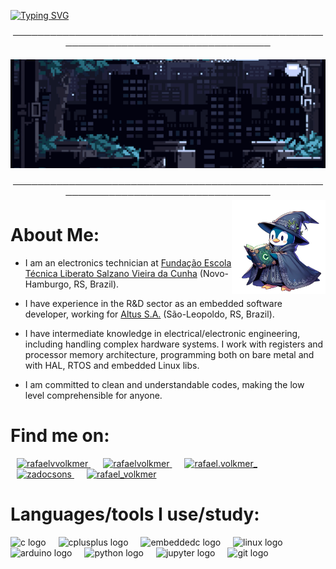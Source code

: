 <a href="https://git.io/typing-svg"><img src="https://readme-typing-svg.demolab.com?font=Fira+Code&weight=900&size=40&duration=1500&pause=1000&center=true&vCenter=true&multiline=true&width=1000&height=150&lines=%3E+Hello%2C+World!;%3E+I'm+Rafael+Volkmer." alt="Typing SVG" /></a>
<div align="center">
───────────────────────────────────────────────────────────────────────────────────
</div>

![Alt Text](https://github.com/RafaelVVolkmer/RafaelVVolkmer/blob/main/Rain.gif)

<div align="center">
───────────────────────────────────────────────────────────────────────────────────
</div>

<img align="right" height="150" src="https://github.com/RafaelVVolkmer/RafaelVVolkmer/blob/main/PENGUIM_1%20(1).png"  />

# About Me:
  
- I am an electronics technician at [Fundação Escola Técnica Liberato Salzano Vieira da Cunha](https://www.liberato.com.br) (Novo-Hamburgo, RS, Brazil).

- I have experience in the R&D sector as an embedded software developer, working for [Altus S.A.](https://www.altus.com.br) (São-Leopoldo, RS, Brazil).
  
- I have intermediate knowledge in electrical/electronic engineering, including handling complex hardware systems. I work with registers and processor memory architecture, programming both on bare metal and with HAL, RTOS and embedded Linux libs.
  
- I am committed to clean and understandable codes, making the low level comprehensible for anyone.

###
# Find me on:

  <a href="https://linkedin.com/in/rafaelvvolkmer" target="blank" style="margin: 0 10px;">
    <img src="https://raw.githubusercontent.com/rahuldkjain/github-profile-readme-generator/master/src/images/icons/Social/linked-in-alt.svg" alt="rafaelvvolkmer" height="30" width="40" />
  </a>
  <a href="https://kaggle.com/rafaelvolkmer" target="blank" style="margin: 0 10px;">
    <img src="https://raw.githubusercontent.com/rahuldkjain/github-profile-readme-generator/master/src/images/icons/Social/kaggle.svg" alt="rafaelvolkmer" height="30" width="40" />
  </a>
  <a href="https://instagram.com/rafael.volkmer_" target="blank" style="margin: 0 10px;">
    <img src="https://raw.githubusercontent.com/rahuldkjain/github-profile-readme-generator/master/src/images/icons/Social/instagram.svg" alt="rafael.volkmer_" height="30" width="40" />
  </a>
  <a href="https://www.youtube.com/@Zadocsons/videos" target="blank" style="margin: 0 10px;">
    <img src="https://raw.githubusercontent.com/rahuldkjain/github-profile-readme-generator/master/src/images/icons/Social/youtube.svg" alt="zadocsons" height="30" width="40" />
  </a>
  <a href="https://www.leetcode.com/rafael_volkmer" target="blank" style="margin: 0 10px;">
    <img src="https://raw.githubusercontent.com/rahuldkjain/github-profile-readme-generator/master/src/images/icons/Social/leet-code.svg" alt="rafael_volkmer" height="30" width="40" />
  </a>

# Languages/tools I use/study:

<div align="left">
  <img src="https://cdn.jsdelivr.net/gh/devicons/devicon/icons/c/c-original.svg" height="30" alt="c logo"  />
  <img width="12" />
  <img src="https://cdn.jsdelivr.net/gh/devicons/devicon/icons/cplusplus/cplusplus-original.svg" height="30" alt="cplusplus logo"  />
  <img width="12" />
  <img src="https://cdn.jsdelivr.net/gh/devicons/devicon/icons/embeddedc/embeddedc-original.svg" height="30" alt="embeddedc logo"  />
  <img width="12" />
  <img src="https://cdn.jsdelivr.net/gh/devicons/devicon/icons/linux/linux-original.svg" height="30" alt="linux logo"  />
  <img width="12" />
  <img src="https://cdn.jsdelivr.net/gh/devicons/devicon/icons/arduino/arduino-original.svg" height="30" alt="arduino logo"  />
  <img width="12" />
  <img src="https://cdn.jsdelivr.net/gh/devicons/devicon/icons/python/python-original.svg" height="30" alt="python logo"  />
  <img width="12" />
  <img src="https://cdn.jsdelivr.net/gh/devicons/devicon/icons/jupyter/jupyter-original.svg" height="30" alt="jupyter logo"  />
  <img width="12" />
  <img src="https://cdn.jsdelivr.net/gh/devicons/devicon/icons/git/git-original.svg" height="30" alt="git logo"  />
</div>
